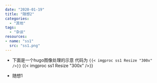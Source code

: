 ```yaml
---
date: "2020-01-19"
title: "随想2"
categories:
  - "其他"
tags:
  - "杂谈"
resources:
- name: "ss1"
  src: "ss1.png"
---
```


- 下面是一个hugo图像处理的示意
代码为 `{{< imgproc ss1 Resize "300x" />}}`
{{< imgproc ss1 Resize "300x" />}}


- 随想1